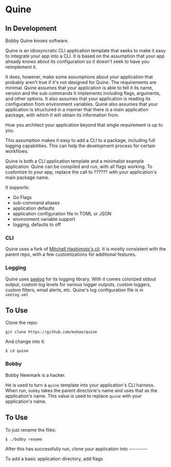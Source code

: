 Quine
=====

## In Development

Bobby Quine knows software.

Quine is an idiosyncratic CLI application template that seeks to make it easy to integrate your app into a CLI. It is based on the assumption that your app already knows about its configuration so it doesn't seek to have you reimplement it.

It does, however, make some assumptions about your application that probably aren't true if it's not designed for Quine. The requirements are minimal. Quine assumes that your application is able to tell it its name, version and the sub-commands it implements including flags, arguments, and other options. It also assumes that your application is reading its configuration from environment variables. Quine also assumes that your application is structured in a manner that there is a main application package, with which it will obtain its information from. 

How you architect your application beyond that single requirement is up to you.

This assumption makes it easy to add a CLI to a package, including full logging capabilities. This can help the development process for certain workflows.

Quine is both a CLI application template and a minimalist example application. Quine can be compiled and run, with all flags working. To customize to your app, replace the call to ?????? with your application's main package name.

It supports:
* Go Flags
* sub-command aliases
* application defaults
* application configuration file in TOML or JSON
* environment variable support
* logging, defaults to off

### CLI
Quine uses a fork of [Mitchell Hashimoto's cli](https://github.com/mitchellh/cli). It is mostly consistent with the parent repo, with a few customizations for additional features.

### Logging
Quine uses [seelog](http://github.com/cihub/seelog) for its logging library. With it comes colorized stdout output, custom log levels for various logger outputs, custom loggers, custom filters, email alerts, etc. Quine's log configuration file is in `seelog.xml`

## To Use

Clone the repo:

    git clone https://github.com/mohae/quine

And change into it:

    $ cd quine

### Bobby

Bobby Newmark is a hacker.

He is used to turn a `quine` template into your application's CLI harness. When run, `bobby` takes the parent directorie's name and uses that as the application's name. This value is used to replace `quine` with your application's name.

## To Use

To just rename the files:

    $ ./bobby rename

After this has successfully run, clone your application into ---------

To add a basic application directory, add flags
